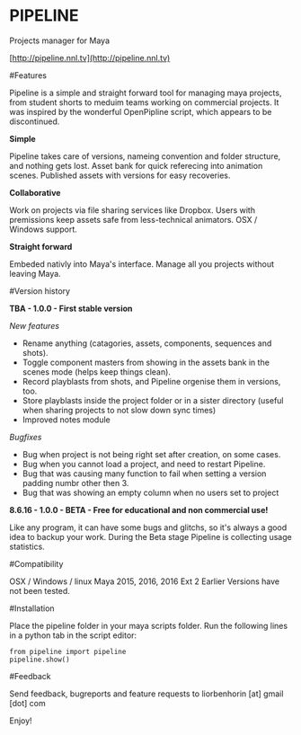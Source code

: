 # PIPELINE
Projects manager for Maya

[http://pipeline.nnl.tv](http://pipeline.nnl.tv)

#Features

Pipeline is a simple and straight forward tool for managing maya projects,
from student shorts to meduim teams working on commercial projects.
It was inspired by the wonderful OpenPipline script, which appears to be discontinued.

**Simple**

Pipeline takes care of versions, nameing convention and folder structure, and nothing gets lost.
Asset bank for quick referecing into animation scenes.
Published assets with versions for easy recoveries.

**Collaborative**

Work on projects via file sharing services like Dropbox.
Users with premissions keep assets safe from less-technical animators.
OSX / Windows support.

**Straight forward**

Embeded nativly into Maya's interface.
Manage all you projects without leaving Maya.


#Version history

**TBA - 1.0.0 - First stable version**

*New features*

* Rename anything (catagories, assets, components, sequences and shots).
* Toggle component masters from showing in the assets bank in the scenes mode (helps keep things clean).
* Record playblasts from shots, and Pipeline orgenise them in versions, too.
* Store playblasts inside the project folder or in a sister directory (useful when sharing projects to not slow down sync times)
* Improved notes module


*Bugfixes*

* Bug when project is not being right set after creation, on some cases.
* Bug when you cannot load a project, and need to restart Pipeline.
* Bug that was causing many function to fail when setting a version padding numbr other then 3.
* Bug that was showing an empty column when no users set to project

**8.6.16 - 1.0.0 - BETA - Free for educational and non commercial use!**

Like any program, it can have some bugs and glitchs,
so it's always a good idea to backup your work.
During the Beta stage Pipeline is collecting usage statistics.


#Compatibility

OSX / Windows / linux
Maya 2015, 2016, 2016 Ext 2
Earlier Versions have not been tested.

#Installation

Place the pipeline folder in your maya scripts folder.
Run the following lines in a python tab in the script editor:
```
from pipeline import pipeline
pipeline.show()
```

#Feedback

Send feedback, bugreports and feature requests to liorbenhorin [at] gmail [dot] com

Enjoy!
